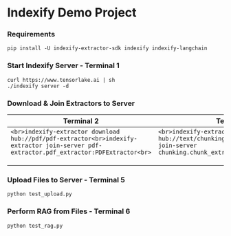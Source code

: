 # Indexify Demo Project

### Requirements
```
pip install -U indexify-extractor-sdk indexify indexify-langchain
```

### Start Indexify Server - Terminal 1
```
curl https://www.tensorlake.ai | sh
./indexify server -d
```

### Download & Join Extractors to Server
| Terminal 2                                                                                                                                   | Terminal 3                                                                                                                              | Terminal 4                                                                                                                       |
|----------------------------------------------------------------------------------------------------------------------------------------------|-----------------------------------------------------------------------------------------------------------------------------------------|----------------------------------------------------------------------------------------------------------------------------------|
| ```<br>indexify-extractor download hub://pdf/pdf-extractor<br>indexify-extractor join-server pdf-extractor.pdf_extractor:PDFExtractor<br>``` | ```<br>indexify-extractor download hub://text/chunking<br>indexify-extractor join-server chunking.chunk_extractor:ChunkExtractor<br>``` | ```<br>indexify-extractor download hub://embedding/arctic<br>indexify-extractor join-server arctic.arctic:ArcticExtractor<br>``` |
|                                                                                                                                              |                                                                                                                                         |                                                                                                                                  |
|                                                                                                                                              |                                                                                                                                         |                                                                                                                                  |
|                                                                                                                                              |                                                                                                                                         |                                                                                                                                  |

### Upload Files to Server - Terminal 5
```
python test_upload.py
```

### Perform RAG from Files - Terminal 6
```
python test_rag.py
```